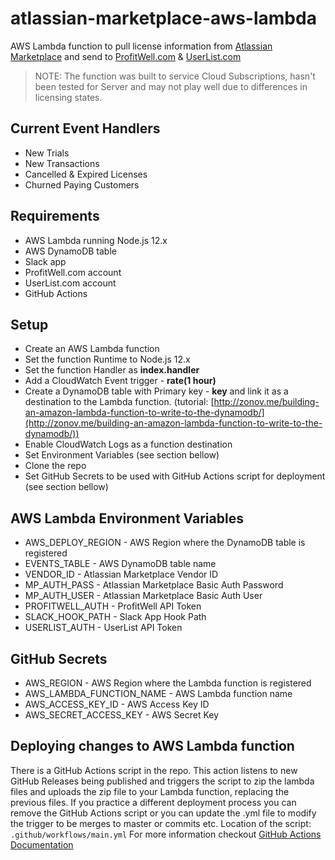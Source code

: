 # atlassian-marketplace-aws-lambda
AWS Lambda function to pull license information from [Atlassian Marketplace](https://marketplace.atlassian.com) and send to [ProfitWell.com](https://ProfitWell.com) &amp; [UserList.com](https://UserList.com)

> NOTE: The function was built to service Cloud Subscriptions, hasn't been tested for Server and may not play well due to differences in licensing states.

## Current Event Handlers
 - New Trials
 - New Transactions
 - Cancelled & Expired Licenses
 - Churned Paying Customers

## Requirements
 - AWS Lambda running Node.js 12.x
 - AWS DynamoDB table
 - Slack app
 - ProfitWell.com account
 - UserList.com account
 - GitHub Actions

## Setup
 - Create an AWS Lambda function
 - Set the function Runtime to Node.js 12.x
 - Set the function Handler as **index.handler**
 - Add a CloudWatch Event trigger - **rate(1 hour)**
 - Create a DynamoDB table with Primary key - **key** and link it as a destination to the Lambda function. (tutorial: [http://zonov.me/building-an-amazon-lambda-function-to-write-to-the-dynamodb/](http://zonov.me/building-an-amazon-lambda-function-to-write-to-the-dynamodb/))
 - Enable CloudWatch Logs as a function destination
 - Set Environment Variables (see section bellow)
 - Clone the repo
 - Set GitHub Secrets to be used with GitHub Actions script for deployment (see section bellow)

## AWS Lambda Environment Variables
 - AWS_DEPLOY_REGION  - AWS Region where the DynamoDB table is registered
 - EVENTS_TABLE - AWS DynamoDB table name
 - VENDOR_ID - Atlassian Marketplace Vendor ID
 - MP_AUTH_PASS - Atlassian Marketplace Basic Auth Password
 - MP_AUTH_USER - Atlassian Marketplace Basic Auth User
 - PROFITWELL_AUTH - ProfitWell API Token
 - SLACK_HOOK_PATH - Slack App Hook Path
 - USERLIST_AUTH - UserList API Token

## GitHub Secrets
 - AWS_REGION - AWS Region where the Lambda function is registered
 - AWS_LAMBDA_FUNCTION_NAME - AWS Lambda function name
 - AWS_ACCESS_KEY_ID - AWS Access Key ID
 - AWS_SECRET_ACCESS_KEY - AWS Secret Key

## Deploying changes to AWS Lambda function
There is a GitHub Actions script in the repo. This action listens to new GitHub Releases being published and triggers the script to zip the lambda files and uploads the zip file to your Lambda function, replacing the previous files. If you practice a different deployment process you can remove the GitHub Actions script or you can update the .yml file to modify the trigger to be merges to master or commits etc.
Location of the script: `.github/workflows/main.yml`
For more information checkout [GitHub Actions Documentation](https://help.github.com/en/actions)
